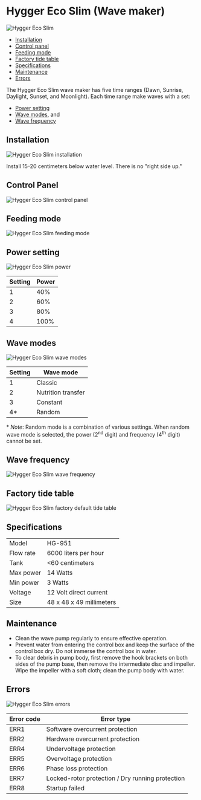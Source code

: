 # Hygger Eco Slim (Wave maker)

![Hygger Eco Slim](images/hygger/eco_slim/main.png)

* [Installation](#Installation)
* [Control panel](#Control-panel)
* [Feeding mode](#Feeding-mode)
* [Factory tide table](#Factory-tide-table)
* [Specifications](#Specifications)
* [Maintenance](#Maintenance)
* [Errors](#Errors)

The Hygger Eco Slim wave maker has five time ranges (Dawn, Sunrise, Daylight, Sunset, and Moonlight). Each time range make waves with a set:
* [Power setting](#Power-setting)
* [Wave modes](#Wave-modes), and 
* [Wave frequency](#Wave-frequency)

## Installation

![Hygger Eco Slim installation](images/hygger/eco_slim/installation.png)

Install 15-20 centimeters below water level. There is no "right side up."

## Control Panel

![Hygger Eco Slim control panel](images/hygger/eco_slim/control_panel.png)

## Feeding mode
![Hygger Eco Slim feeding mode](images/hygger/eco_slim/feeding.png)

## Power setting

![Hygger Eco Slim power](images/hygger/eco_slim/power.png)

| Setting | Power |
|---|---|
| 1 | 40% |
| 2 | 60% |
| 3 | 80% |
| 4 | 100% |

## Wave modes

![Hygger Eco Slim wave modes](images/hygger/eco_slim/wave_modes.png)

| Setting | Wave mode |
|---|---|
| 1 | Classic |
| 2 | Nutrition transfer |
| 3 | Constant |
| 4* | Random |

\* *Note*: Random mode is a combination of various settings. When random wave mode is selected, the power (2<sup>nd</sup> digit) and frequency (4<sup>th</sup> digit) cannot be set.

## Wave frequency
![Hygger Eco Slim wave frequency](images/hygger/eco_slim/frequency.png)

## Factory tide table

![Hygger Eco Slim factory default tide table](images/hygger/eco_slim/factory_tides.png)

## Specifications

| | |
|---|---|
| Model | HG-951 |
| Flow rate | 6000 liters per hour |
| Tank | <60 centimeters |
| Max power | 14 Watts |
| Min power | 3 Watts |
| Voltage | 12 Volt direct current |
| Size | 48 x 48 x 49 millimeters |

## Maintenance

* Clean the wave pump regularly to ensure effective operation.
* Prevent water from entering the control box and keep the surface of the control box dry. Do not immerse the control box in water.
* To clear debris in pump body, first remove the hook brackets on both sides of the pump base, then remove the intermediate disc and impeller. Wipe the impeller with a soft cloth; clean the pump body with water.

## Errors

![Hygger Eco Slim errors](images/hygger/eco_slim/error.png)

| Error code | Error type |
|---|---|
| ERR1 | Software overcurrent protection |
| ERR2 | Hardware overcurrent protection |
| ERR4 | Undervoltage protection |
| ERR5 | Overvoltage protection |
| ERR6 | Phase loss protection |
| ERR7 | Locked-rotor protection / Dry running protection |
| ERR8 | Startup failed |
